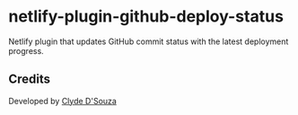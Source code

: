 # netlify-plugin-github-deploy-status

Netlify plugin that updates GitHub commit status with the latest deployment progress.

## Credits

Developed by [Clyde D'Souza](https://clydedsouza.net/)
